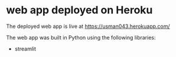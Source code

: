 # web app deployed on Heroku

The deployed web app is live at https://usman043.herokuapp.com/


The web app was built in Python using the following libraries:
* streamlit

